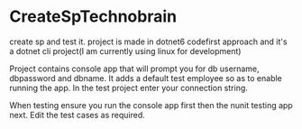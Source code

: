 # CreateSpTechnobrain
create sp and test it.
project is made in dotnet6 codefirst approach and it's a dotnet cli project(I am currently using linux for development)

Project contains console app that will prompt you for db username, dbpassword and dbname.
It adds a default test employee so as to enable running the app.
In the test project enter your connection string.

When testing ensure you run the console app first then the nunit testing app next.
Edit the test cases as required.


